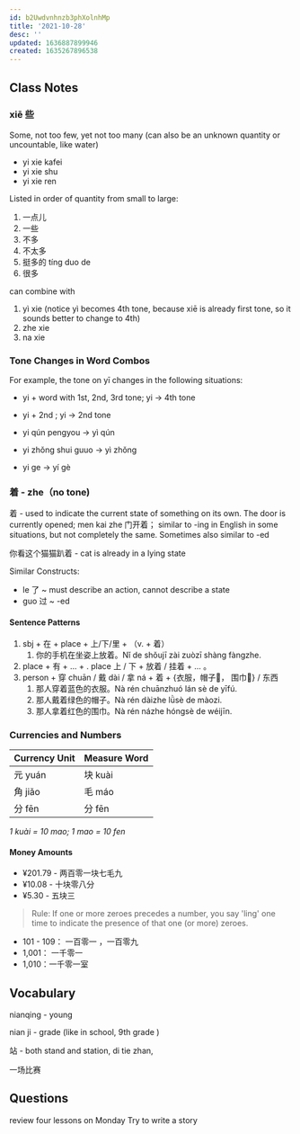 ```yaml
---
id: b2Uwdvnhnzb3phXolnhMp
title: '2021-10-28'
desc: ''
updated: 1636887899946
created: 1635267896538
---
```


## Class Notes

### xiē 些

Some, not too few, yet not too many (can also be an unknown quantity or uncountable, like water)

- yi xie kafei
- yi xie shu
- yi xie ren 

 Listed in order of quantity from small to large:
1. 一点儿
1. 一些
1. 不多
1. 不太多
1. 挺多的 tíng duo de
1. 很多

can combine with 
1. yì xie (notice yì becomes 4th tone, because xiē is already first tone, so it sounds better to change to 4th)
1. zhe xie 
1. na xie

### Tone Changes in Word Combos

For example, the tone on yī changes in the following situations:

- yi + word with 1st, 2nd, 3rd tone; yi -> 4th tone
- yi + 2nd ; yi -> 2nd tone
 
- yi qún pengyou -> yì qún
- yi zhǒng shui guuo -> yì zhǒng
- yi ge -> yí gè

### 着 - zhe（no tone)

着 - used to indicate the current state of something on its own.  The door is currently opened; men kai zhe 门开着； similar to -ing in English in some situations, but not completely the same. Sometimes also similar to -ed

你看这个猫猫趴着 - cat is already in a lying state

Similar Constructs:
- le 了 ~ must describe an action, cannot describe a state
- guo 过 ~ -ed 

#### Sentence Patterns

1. sbj + 在 + place + 上/下/里 + （v. + 着）
    1. 你的手机在坐姿上放着。Nǐ de shǒujī zài zuòzī shàng fàngzhe.
1. place + 有 + ... + . place 上 / 下 + 放着 / 挂着 + ... 。
1. person + 穿 chuān / 戴 dài / 拿 ná + 着 + {衣服，帽子🎩， 围巾🧣} / 东西
    1. 那人穿着蓝色的衣服。Nà rén chuānzhuó lán sè de yīfú.
    1. 那人戴着绿色的帽子。Nà rén dàizhe lǜsè de màozi.
    1. 那人拿着红色的围巾。Nà rén názhe hóngsè de wéijīn.

### Currencies and Numbers

| Currency Unit | Measure Word |
| ------------- | ------------ |
| 元 yuán        | 块 kuài       |
| 角 jiǎo        | 毛 máo        |
| 分 fēn         | 分 fēn        |

_1 kuài = 10 mao; 1 mao = 10 fen_

#### Money Amounts 

- ¥201.79 - 两百零一块七毛九
- ¥10.08 - 十块零八分
- ¥5.30 - 五块三

> Rule: If one or more zeroes precedes a number, you say 'ling' one time to indicate the presence of that one (or more) zeroes.

- 101 - 109： 一百零一 ，一百零九
- 1,001： 一千零一
- 1,010：一千零一室

## Vocabulary

nianqing - young

nian ji - grade (like in school, 9th grade )

站 - both stand and station, di tie zhan, 


一场比赛

## Questions

review four lessons on Monday
Try to write a story
